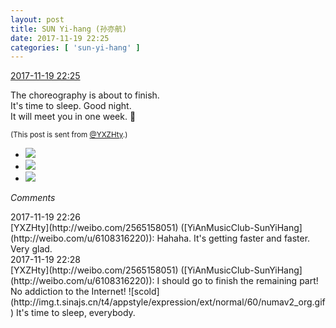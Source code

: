 ```yaml
---
layout: post
title: SUN Yi-hang (孙亦航)
date: 2017-11-19 22:25
categories: [ 'sun-yi-hang' ]
---
```


<div class="weibo-info">
  <a href="https://weibo.com/2565158051/FvR9toXx4">2017-11-19 22:25</a>
</div>

The choreography is about to finish.  
It's time to sleep. Good night.  
It will meet you in one week. 💞

<!-- more -->

<small>(This post is sent from [@YXZHty](http://weibo.com/2565158051).)</small>

<ul class="weibo-pic-list-1">
  <li class="weibo-pic">
    <a href="https://wx1.sinaimg.cn/mw690/98e534a3gy1flnrgbytctj23402c0qv5.jpg"><img src="//wx1.sinaimg.cn/thumb150/98e534a3gy1flnrgbytctj23402c0qv5.jpg" /></a>
  </li>
  <li class="weibo-pic">
    <a href="https://wx1.sinaimg.cn/mw690/98e534a3gy1flnrgfcbqlj23402c0kjl.jpg"><img src="//wx1.sinaimg.cn/thumb150/98e534a3gy1flnrgfcbqlj23402c0kjl.jpg" /></a>
  </li>
  <li class="weibo-pic">
    <a href="https://wx1.sinaimg.cn/mw690/98e534a3gy1flnrgj3flfj23402c0b29.jpg"><img src="//wx1.sinaimg.cn/thumb150/98e534a3gy1flnrgj3flfj23402c0b29.jpg" /></a>
  </li>
</ul>

*Comments*

<div class="weibo-info">2017-11-19 22:26</div>
[YXZHty](http://weibo.com/2565158051) ([YiAnMusicClub-SunYiHang](http://weibo.com/u/6108316220)): Hahaha. It's getting faster and faster. Very glad.

<div class="weibo-info">2017-11-19 22:28</div>
[YXZHty](http://weibo.com/2565158051) ([YiAnMusicClub-SunYiHang](http://weibo.com/u/6108316220)): I should go to finish the remaining part! No addiction to the Internet! ![scold](http://img.t.sinajs.cn/t4/appstyle/expression/ext/normal/60/numav2_org.gif) It's time to sleep, everybody.
